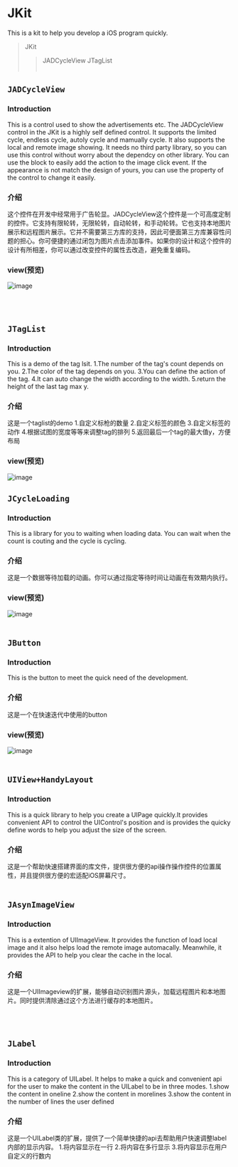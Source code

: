 # JKit<br>
This is a kit to help you develop a iOS program quickly.<br>
>JKit
>>JADCycleView
>>JTagList
<br><br>

## `JADCycleView`
### Introduction
This is a control used to show the advertisements etc. The JADCycleView control in the JKit is a highly self defined control. It supports the limited cycle, endless cycle, autoly cycle and mamually cycle. It also supports the local and remote image showing. It needs no third party library, so you can use this control without worry about the dependcy on other library. You can use the block to easily add the action to the image click event. If the appearance is not match the design of yours, you can use the property of the control to change it easily.<br>
### 介绍
这个控件在开发中经常用于广告轮显。JADCycleView这个控件是一个可高度定制的控件。它支持有限轮转，无限轮转，自动轮转，和手动轮转。它也支持本地图片展示和远程图片展示。它并不需要第三方库的支持，因此可便面第三方库兼容性问题的担心。你可便捷的通过闭包为图片点击添加事件。如果你的设计和这个控件的设计有所相差，你可以通过改变控件的属性去改造，避免重复编码。
### view(预览)
![image](https://github.com/jackytianhappy/JKit/blob/master/Jkit/JKitGifDemo/JCycleLoading.gif)  

<br><br>

## `JTagList`
### Introduction 
This is a demo of the tag lsit.
1.The number of the tag's count depends on you.
2.The color of the tag depends on you.
3.You can define the action of the tag.
4.It can auto change the width according to the width.
5.return the height of the last tag max y.
### 介绍
这是一个taglist的demo
1.自定义标枪的数量
2.自定义标签的颜色
3.自定义标签的动作
4.根据试图的宽度等等来调整tag的排列
5.返回最后一个tag的最大值y，方便布局
### view(预览)
![image](https://github.com/jackytianhappy/JTagList/blob/master/JTagList/tagintroduction.gif) 

## `JCycleLoading`
### Introduction 
This is a library for you to waiting when loading data. You can wait when the count is couting and the cycle is cycling. 
### 介绍
这是一个数据等待加载的动画。你可以通过指定等待时间让动画在有效期内执行。
### view(预览)
![image](https://github.com/jackytianhappy/JKit/blob/master/Jkit/JKitGifDemo/JADCycleView.gif)
<br><br>

## `JButton`
### Introduction 
This is the button to meet the quick need of the development.
### 介绍
这是一个在快速迭代中使用的button
### view(预览)
![image](https://github.com/jackytianhappy/JKit/blob/master/Jkit/JKitGifDemo/JButton.png)
<br><br>

## `UIView+HandyLayout`
### Introduction 
This is a quick library to help you create a UIPage quickly.It provides convenient API to control the UIControl's position and is provides the quicky define words to help you adjust the size of the screen.
### 介绍
这是一个帮助快速搭建界面的库文件，提供很方便的api操作操作控件的位置属性，并且提供很方便的宏适配iOS屏幕尺寸。
<br><br>


## `JAsynImageView`
### Introduction 
This is a extention of UIImageView. It provides the function of load local image and it also helps load the remote image automacally. Meanwhile, it provides the API to help you clear the cache in the local.
### 介绍
这是一个UIImageview的扩展，能够自动识别图片源头，加载远程图片和本地图片。同时提供清除通过这个方法进行缓存的本地图片。

<br><br>

## `JLabel`
### Introduction
This is a category of UILabel. It helps to make a quick and convenient api for the user to make the content in the UILabel to be in three modes. 1.show the content in oneline 2.show the content in morelines 3.show the content in the number of lines the user defined 
### 介绍
这是一个UILabel类的扩展，提供了一个简单快捷的api去帮助用户快速调整label内部的显示内容。
1.将内容显示在一行 2.将内容在多行显示 3.将内容显示在用户自定义的行数内





